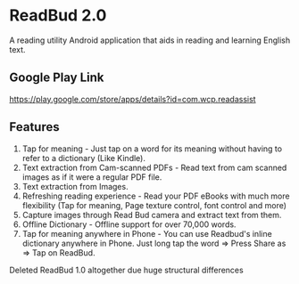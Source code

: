 # ReadBud 2.0
 A reading utility Android application that aids in reading and learning English text.
 
## Google Play Link
https://play.google.com/store/apps/details?id=com.wcp.readassist

## Features
 1. Tap for meaning - Just tap on a word for its meaning without having to refer to a dictionary (Like Kindle).
 2. Text extraction from Cam-scanned PDFs - Read text from cam scanned images as if it were a regular PDF file.
 3. Text extraction from Images.
 4. Refreshing reading experience - Read your PDF eBooks with much more flexibility (Tap for meaning, Page texture control, font control and more)
 5. Capture images through Read Bud camera and extract text from them.
 6. Offline Dictionary - Offline support for over 70,000 words.
 7. Tap for meaning anywhere in Phone - You can use Readbud's inline dictionary anywhere in Phone. Just long tap the word => Press Share as => Tap on ReadBud.
 
Deleted ReadBud 1.0 altogether due huge structural differences
